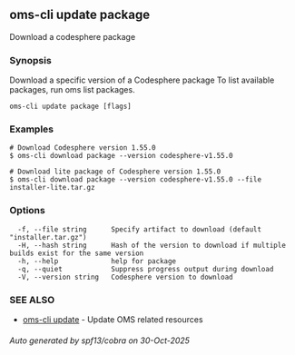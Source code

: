 ## oms-cli update package

Download a codesphere package

### Synopsis

Download a specific version of a Codesphere package
To list available packages, run oms list packages.

```
oms-cli update package [flags]
```

### Examples

```
# Download Codesphere version 1.55.0
$ oms-cli download package --version codesphere-v1.55.0

# Download lite package of Codesphere version 1.55.0
$ oms-cli download package --version codesphere-v1.55.0 --file installer-lite.tar.gz

```

### Options

```
  -f, --file string      Specify artifact to download (default "installer.tar.gz")
  -H, --hash string      Hash of the version to download if multiple builds exist for the same version
  -h, --help             help for package
  -q, --quiet            Suppress progress output during download
  -V, --version string   Codesphere version to download
```

### SEE ALSO

* [oms-cli update](oms-cli_update.md)	 - Update OMS related resources

###### Auto generated by spf13/cobra on 30-Oct-2025
